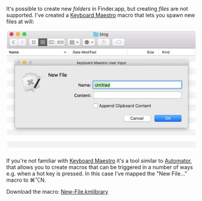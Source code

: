 It's possible to create new *folders* in Finder.app, but creating *files* are not supported. I've created a <a href="https://www.keyboardmaestro.com/">Keyboard Maestro</a> macro that lets you spawn new files at will:

<img width="588" src="../images/new-file.gif" />

If you're not familiar with <a href="https://www.keyboardmaestro.com/">Keyboard Maestro</a> it's a tool similar to <a href="https://www.raywenderlich.com/58986/automator-for-mac-tutorial-and-examples">Automator</a>, that allows you to create macros that can be triggered in a number of ways e.g. when a hot key is pressed. In this case I've mapped the "New File…" macro to ⌘⌥N.

Download the macro: <a href="../files/New-File.kmlibrary">New-File.kmlibrary</a><br/>

